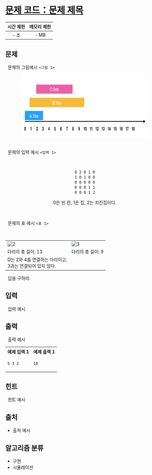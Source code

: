 # [문제 코드：문제 제목](https://www.google.co.kr)

<center>

| 시간 제한 | 메모리 제한 |
| :-------: | :---------: |
|   - 초    |    - MB     |

</center>

## 문제

&nbsp; 문제의 그림예시 `<그림 1>`

<center>
<img src="./asset/1.png" alt=1 width="400" height="200" />
</center>
<br />

&nbsp; 문제의 입력 예시 `<입력 1>`

<br />
<center>

```text
0 2 0 1 0
1 0 1 0 0
0 0 0 0 0
0 0 0 1 1
0 0 0 1 2
```

0은 빈 칸, 1은 집, 2는 치킨집이다.

</center>
<br />

&nbsp; 문제의 표 예시 `<표 1>`

<br />
<center>

<table class="example">
  <tr>
    <td><img src="./.asset/2.avif" alt="2" style="width:20vw; aspect-ratio: 1 / 1"/></td>
    <td><img src="./.asset/3.avif" alt="3" style="width:20vw; aspect-ratio: 1 / 1"/></td>
  </tr>
  <tr>
    <td>다리의 총 길이: 13</td>
    <td>다리의 총 길이: 9</td>
  </tr>
  <tr>
    <td>D는 2와 4를 연결하는 다리이고,<br />3과는 연결되어 있지 않다.</td>
    <td>&nbsp;</td>
  </tr>
</table>

</center>

&nbsp; 답을 구하라.

## 입력

&nbsp; 입력 예시

## 출력

&nbsp; 출력 예시

<center>
<table class="output"><tr><th>예제 입력 1</th><th>예제 출력 1</th></tr><tr><td>

```txt
5 3 2
```

</td><td>

```txt
10
```

</td></tr></table>
</center>

## 힌트

&nbsp; 힌트 예시

## 출처

- 출처 예시

## 알고리즘 분류

- 구현
- 시뮬레이션
